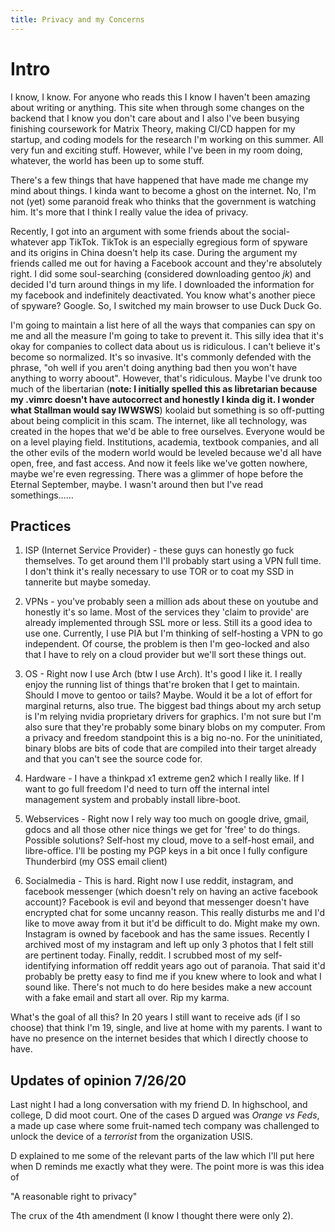 ```yaml
---
title: Privacy and my Concerns
---
```

# Intro

I know, I know. For anyone who reads this I know I haven't been amazing about
writing or anything. This site when through some changes on the backend that I
know you don't care about and I also I've been busying finishing coursework for
Matrix Theory, making CI/CD happen for my startup, and coding models for the
research I'm working on this summer. All very fun and exciting stuff. However,
while I've been in my room doing, whatever, the world has been up to some stuff. 

There's a few things that have happened that have made me change my mind about
things. I kinda want to become a ghost on the internet. No, I'm not (yet) some
paranoid freak who thinks that the government is watching him. It's more that I
think I really value the idea of privacy.

Recently, I got into an argument with some friends about the social-whatever app
TikTok. TikTok is an especially egregious form of spyware and its origins in
China doesn't help its case. During the argument my friends called me out for
having a Facebook account and they're absolutely right. I did some
soul-searching (considered downloading gentoo *jk*) and decided I'd turn around
things in my life. I downloaded the information for my facebook and indefinitely
deactivated. You know what's another piece of spyware? Google. So, I switched
my main browser to use Duck Duck Go. 

I'm going to maintain a list here of all the ways that companies can spy on me
and all the measure I'm going to take to prevent it. This silly idea that it's
okay for companies to collect data about us is ridiculous. I can't believe it's
become so normalized. It's so invasive. It's commonly defended with the phrase,
"oh well if you aren't doing anything bad then you won't have anything to worry
aboout". However, that's ridiculous. Maybe I've drunk too much of the
libertarian (**note: I initially spelled this as libretarian because my .vimrc
doesn't have autocorrect and honestly I kinda dig it. I wonder what Stallman
would say IWWSWS**) koolaid but something is so off-putting about being
complicit in this scam. The internet, like all technology, was created in the
hopes that we'd be able to free ourselves. Everyone would be on a level playing
field. Institutions, academia, textbook companies, and all the other evils of
the modern world would be leveled because we'd all have open, free, and fast
access. And now it feels like we've gotten nowhere, maybe we're even regressing.
There was a glimmer of hope before the Eternal September, maybe. I wasn't around
then but I've read somethings...... 

## Practices

1. ISP (Internet Service Provider) - these guys can honestly go fuck themselves.
   To get around them I'll probably start using a VPN full time. I don't think
   it's really necessary to use TOR or to coat my SSD in tannerite but maybe
   someday. 

2. VPNs - you've probably seen a million ads about these on youtube and honestly
   it's so lame. Most of the services they 'claim to provide' are already
   implemented through SSL more or less. Still its a good idea to use one.
   Currently, I use PIA but I'm thinking of self-hosting a VPN to go
   independent. Of course, the problem is then I'm geo-locked and also that I
   have to rely on a cloud provider but we'll sort these things out.

3. OS - Right now I use Arch (btw I use Arch). It's good I like it. I really
   enjoy the running list of things that're broken that I get to maintain.
   Should I move to gentoo or tails? Maybe. Would it be a lot of effort for
   marginal returns, also true. The biggest bad things about my arch setup is
   I'm relying nvidia proprietary drivers for graphics. I'm not sure but I'm
   also sure that they're probably some binary blobs on my computer. From a
   privacy and freedom standpoint this is a big no-no. For the uninitiated, binary
   blobs are bits of code that are compiled into their target already and that
   you can't see the source code for. 

4. Hardware - I have a thinkpad x1 extreme gen2 which I really like. If I want
   to go full freedom I'd need to turn off the internal intel management system
   and probably install libre-boot.

5. Webservices - Right now I rely way too much on google drive, gmail, gdocs and
   all those other nice things we get for 'free' to do things. Possible
   solutions? Self-host my cloud, move to a self-host email, and libre-office.
   I'll be posting my PGP keys in a bit once I fully configure Thunderbird (my
   OSS email client)

6. Socialmedia - This is hard. Right now I use reddit, instagram, and facebook
   messenger (which doesn't rely on having an active facebook account)? Facebook
   is evil and beyond that messenger doesn't have encrypted chat for some
   uncanny reason. This really disturbs me and I'd like to move away from it but
   it'd be difficult to do. Might make my own. Instagram is owned by facebook
   and has the same issues. Recently I archived most of my instagram and left up
   only 3 photos that I felt still are pertinent today. Finally, reddit. I
   scrubbed most of my self-identifying information off reddit years ago out of
   paranoia. That said it'd probably be pretty easy to find me if you knew where
   to look and what I sound like. There's not much to do here besides make a new
   account with a fake email and start all over. Rip my karma. 

What's the goal of all this? In 20 years I still want to receive ads (if I so
choose) that think I'm 19, single, and live at home with my parents. I want to
have no presence on the internet besides that which I directly choose to have.

## Updates of opinion 7/26/20

Last night I had a long conversation with my friend D. In highschool, and
college, D did moot court. One of the cases D argued was *Orange vs Feds*, a
made up case where some fruit-named tech company was challenged to unlock the
device of a *terrorist* from the organization USIS. 

D explained to me some of the relevant parts of the law which I'll put here when
D reminds me exactly what they were. The point more is was this idea of 

"A reasonable right to privacy"

The crux of the 4th amendment (I know I thought there were only 2). 


